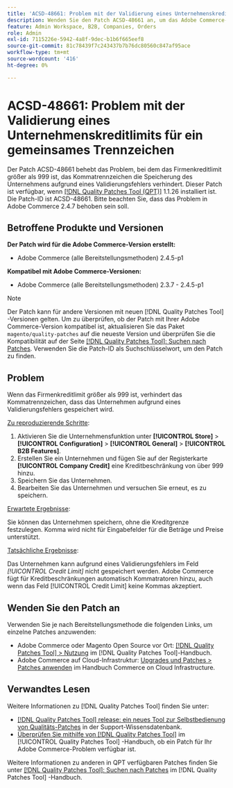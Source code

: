 ```yaml
---
title: 'ACSD-48661: Problem mit der Validierung eines Unternehmenskreditlimits für ein gemeinsames Trennzeichen'
description: Wenden Sie den Patch ACSD-48661 an, um das Adobe Commerce-Problem zu beheben. Wenn die Firmenkreditbeschränkung größer als 999 ist, verhindert das Kommatrennzeichen die Speicherung des Unternehmens aufgrund eines Validierungsfehlers.
feature: Admin Workspace, B2B, Companies, Orders
role: Admin
exl-id: 7115226e-5942-4a8f-9dec-b1b6f665eef8
source-git-commit: 81c78439f7c243437b7b76dc80560c847af95ace
workflow-type: tm+mt
source-wordcount: '416'
ht-degree: 0%

---
```


# ACSD-48661: Problem mit der Validierung eines Unternehmenskreditlimits für ein gemeinsames Trennzeichen

Der Patch ACSD-48661 behebt das Problem, bei dem das Firmenkreditlimit größer als 999 ist, das Kommatrennzeichen die Speicherung des Unternehmens aufgrund eines Validierungsfehlers verhindert. Dieser Patch ist verfügbar, wenn [[!DNL Quality Patches Tool (QPT)]](https://experienceleague.adobe.com/en/docs/commerce-knowledge-base/kb/announcements/commerce-announcements/magento-quality-patches-released-new-tool-to-self-serve-quality-patches) 1.1.26 installiert ist. Die Patch-ID ist ACSD-48661. Bitte beachten Sie, dass das Problem in Adobe Commerce 2.4.7 behoben sein soll.

## Betroffene Produkte und Versionen

**Der Patch wird für die Adobe Commerce-Version erstellt:**

* Adobe Commerce (alle Bereitstellungsmethoden) 2.4.5-p1

**Kompatibel mit Adobe Commerce-Versionen:**

* Adobe Commerce (alle Bereitstellungsmethoden) 2.3.7 - 2.4.5-p1

>[!NOTE]
>
>Der Patch kann für andere Versionen mit neuen [!DNL Quality Patches Tool] -Versionen gelten. Um zu überprüfen, ob der Patch mit Ihrer Adobe Commerce-Version kompatibel ist, aktualisieren Sie das Paket `magento/quality-patches` auf die neueste Version und überprüfen Sie die Kompatibilität auf der Seite [[!DNL Quality Patches Tool]: Suchen nach Patches](https://experienceleague.adobe.com/tools/commerce-quality-patches/index.html). Verwenden Sie die Patch-ID als Suchschlüsselwort, um den Patch zu finden.

## Problem

Wenn das Firmenkreditlimit größer als 999 ist, verhindert das Kommatrennzeichen, dass das Unternehmen aufgrund eines Validierungsfehlers gespeichert wird.

<u>Zu reproduzierende Schritte</u>:

1. Aktivieren Sie die Unternehmensfunktion unter **[!UICONTROL Store]** > **[!UICONTROL Configuration]** > **[!UICONTROL General]** > **[!UICONTROL B2B Features]**.
1. Erstellen Sie ein Unternehmen und fügen Sie auf der Registerkarte **[!UICONTROL Company Credit]** eine Kreditbeschränkung von über 999 hinzu.
1. Speichern Sie das Unternehmen.
1. Bearbeiten Sie das Unternehmen und versuchen Sie erneut, es zu speichern.

<u>Erwartete Ergebnisse</u>:

Sie können das Unternehmen speichern, ohne die Kreditgrenze festzulegen. Komma wird nicht für Eingabefelder für die Beträge und Preise unterstützt.

<u>Tatsächliche Ergebnisse</u>:

Das Unternehmen kann aufgrund eines Validierungsfehlers im Feld *[!UICONTROL Credit Limit]* nicht gespeichert werden. Adobe Commerce fügt für Kreditbeschränkungen automatisch Kommatratoren hinzu, auch wenn das Feld [!UICONTROL Credit Limit] keine Kommas akzeptiert.

## Wenden Sie den Patch an

Verwenden Sie je nach Bereitstellungsmethode die folgenden Links, um einzelne Patches anzuwenden:

* Adobe Commerce oder Magento Open Source vor Ort: [[!DNL Quality Patches Tool] > Nutzung](/help/tools/quality-patches-tool/usage.md) im [!DNL Quality Patches Tool]-Handbuch.
* Adobe Commerce auf Cloud-Infrastruktur: [Upgrades und Patches > Patches anwenden](https://experienceleague.adobe.com/docs/commerce-cloud-service/user-guide/develop/upgrade/apply-patches.html) im Handbuch Commerce on Cloud Infrastructure.

## Verwandtes Lesen

Weitere Informationen zu [!DNL Quality Patches Tool] finden Sie unter:

* [[!DNL Quality Patches Tool] release: ein neues Tool zur Selbstbedienung von Qualitäts-Patches](https://experienceleague.adobe.com/en/docs/commerce-knowledge-base/kb/announcements/commerce-announcements/magento-quality-patches-released-new-tool-to-self-serve-quality-patches) in der Support-Wissensdatenbank.
* [Überprüfen Sie mithilfe von  [!DNL Quality Patches Tool]](/help/tools/quality-patches-tool/patches-available-in-qpt/check-patch-for-magento-issue-with-magento-quality-patches.md) im [!UICONTROL Quality Patches Tool] -Handbuch, ob ein Patch für Ihr Adobe Commerce-Problem verfügbar ist.


Weitere Informationen zu anderen in QPT verfügbaren Patches finden Sie unter [[!DNL Quality Patches Tool]: Suchen nach Patches](https://experienceleague.adobe.com/tools/commerce-quality-patches/index.html) im [!DNL Quality Patches Tool] -Handbuch.
